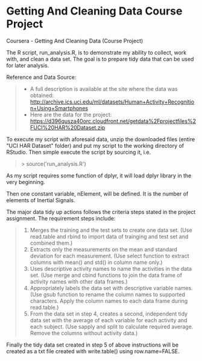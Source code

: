 # Getting And Cleaning Data Course Project
Coursera - Getting And Cleaning Data (Course Project)

The R script, run_analysis.R, is to demonstrate my ability to collect, work with, and clean a data set. The goal is to prepare tidy data that can be used for later analysis.

Reference and Data Source: 
>- A full description is available at the site where the data was obtained:
  http://archive.ics.uci.edu/ml/datasets/Human+Activity+Recognition+Using+Smartphones
>- Here are the data for the project:
  https://d396qusza40orc.cloudfront.net/getdata%2Fprojectfiles%2FUCI%20HAR%20Dataset.zip

To execute my script with aforesaid data, unzip the downloaded files (entire "UCI HAR Dataset" folder) and put my script to the working directory of RStudio. Then simple execute the script by sourcing it, i.e.

> \> source('run_analysis.R')

As my script requires some function of dplyr, it will load dplyr library in the very beginning.

Then one constant variable, nElement, will be defined. It is the number of elements of Inertial Signals.

The major data tidy up actions follows the criteria steps stated in the project assignment. The requirement steps include:
>1.	Merges the training and the test sets to create one data set. (Use read.table and rbind to import data of trainging and test set and combined them.)
>2.	Extracts only the measurements on the mean and standard deviation for each measurement. (Use select function to extract columns with mean() and std() in column name only.)
>3.	Uses descriptive activity names to name the activities in the data set. (Use merge and cbind functions to join the data frame of activity names with other data frames.)
>4.	Appropriately labels the data set with descriptive variable names. (Use gsub function to rename the column names to supported characters. Apply the column names to each data frame during read.table.)
>5.	From the data set in step 4, creates a second, independent tidy data set with the average of each variable for each activity and each subject. (Use sapply and split to calculate required average. Remove the columns without activity data.)

Finally the tidy data set created in step 5 of above instructions will be created as a txt file created with write.table() using row.name=FALSE.
